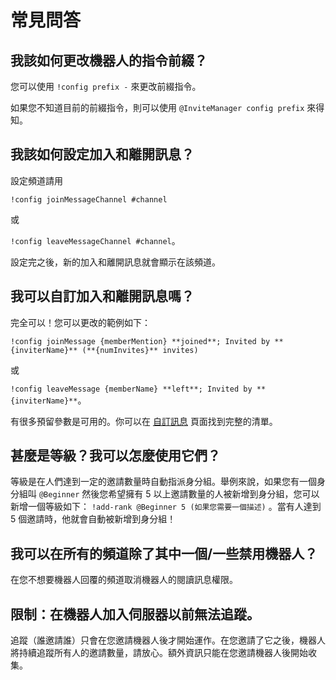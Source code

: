 # 常見問答

## 我該如何更改機器人的指令前綴？

您可以使用 `!config prefix -` 來更改前綴指令。

如果您不知道目前的前綴指令，則可以使用 `@InviteManager config prefix` 來得知。

## 我該如何設定加入和離開訊息？

設定頻道請用

`!config joinMessageChannel #channel`

或

`!config leaveMessageChannel #channel`。

設定完之後，新的加入和離開訊息就會顯示在該頻道。

## 我可以自訂加入和離開訊息嗎？

完全可以！您可以更改的範例如下：

`!config joinMessage {memberMention} **joined**; Invited by **{inviterName}** (**{numInvites}** invites)`

或

`!config leaveMessage {memberName} **left**; Invited by **{inviterName}**`。

有很多預留參數是可用的。你可以在 [自訂訊息](/zh-TW/modules/invites/custom-messages.md) 頁面找到完整的清單。

## 甚麼是等級？我可以怎麼使用它們？

等級是在人們達到一定的邀請數量時自動指派身分組。舉例來說，如果您有一個身分組叫 `@Beginner` 然後您希望擁有 5 以上邀請數量的人被新增到身分組，您可以新增一個等級如下： `!add-rank @Beginner 5 (如果您需要一個描述)` 。當有人達到 5 個邀請時，他就會自動被新增到身分組！

## 我可以在所有的頻道除了其中一個/一些禁用機器人？

在您不想要機器人回覆的頻道取消機器人的閱讀訊息權限。

## 限制：在機器人加入伺服器以前無法追蹤。

追蹤（誰邀請誰）只會在您邀請機器人後才開始運作。在您邀請了它之後，機器人將持續追蹤所有人的邀請數量，請放心。額外資訊只能在您邀請機器人後開始收集。
